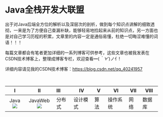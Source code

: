 # Java全栈开发大联盟                  

​           出于对Java后端全方位的解析以及深层次的剖析，做到每个知识点讲解的细致透彻，一来是为了方便自己查漏补缺，能够轻易地捡起来从前的知识点，另一方面也是对自己学习历程的积累，文章里的内容一定是通俗易懂，杜绝一切晦涩难懂的词语！！！

每篇文章都会有笔者更加详细的一系列博客可供参考，这些文章也被我发表在CSDN技术博客上，整理成博客专栏，欢迎查看━(*｀∀´*)ノ亻!

详细内容请见我的CSDN技术博客：<https://blog.csdn.net/qq_40241957>

​                    

  

|                              Ⅰ                               |                              Ⅱ                               | Ⅲ      | Ⅳ        | Ⅴ    | Ⅵ        | Ⅶ    | Ⅷ      |
| :----------------------------------------------------------: | :----------------------------------------------------------: | :----- | -------- | ---- | -------- | ---- | ------ |
| Java[![](D:\alliance\FU~KH807[XOFO}_~I6W6YIQ.png)](https://github.githubassets.com/images/icons/emoji/unicode/1f46b.png) | JavaWeb![](D:\alliance\javaweb.png)[](https://github.githubassets.com/images/icons/emoji/unicode/1f46b.png) | 分布式 | 设计模式 | 算法 | 操作系统 | 网络 | 数据库 |

